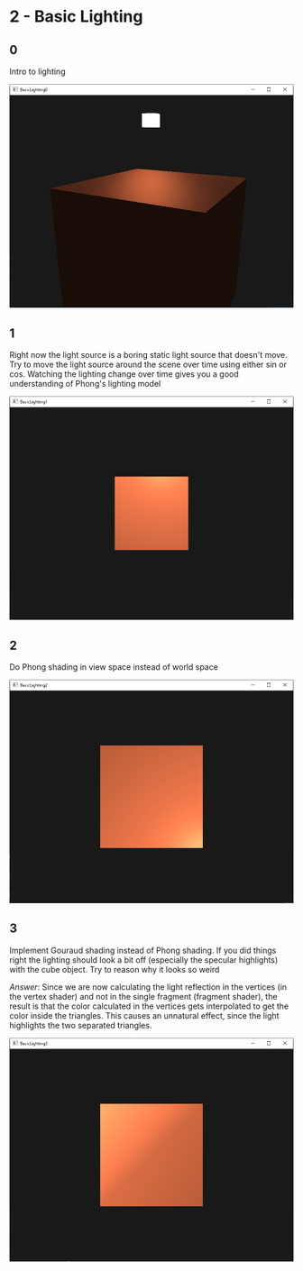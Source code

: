 # 2 - Basic Lighting

## 0

Intro to lighting

![bs0](../../images/BasicLighting0.PNG)

## 1
Right now the light source is a boring static light source that doesn't move. Try to move the light source around the scene over time using either sin or cos. Watching the lighting change over time gives you a good understanding of Phong's lighting model

![bs1](../../images/BasicLighting1.PNG)

## 2
Do Phong shading in view space instead of world space

![bs2](../../images/BasicLighting2.PNG)

## 3
Implement Gouraud shading instead of Phong shading. If you did things right the lighting should look a bit off (especially the specular highlights) with the cube object. Try to reason why it looks so weird

*Answer*: Since we are now calculating the light reflection in the vertices (in the vertex shader) and not in the single fragment (fragment shader), the result is that the color calculated in the vertices gets interpolated to get the color inside the triangles. This causes an unnatural effect, since the light highlights the two separated triangles.

![bs3](../../images/BasicLighting3.PNG)

